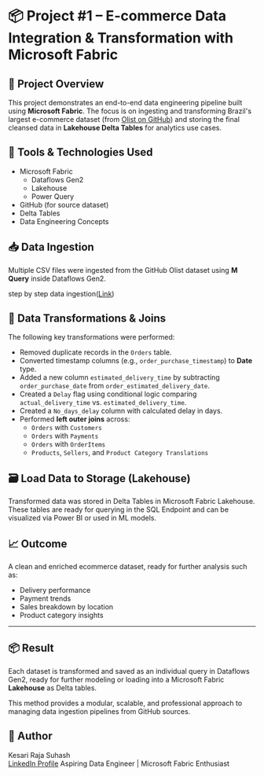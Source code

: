 # 📦 Project #1 – E-commerce Data Integration & Transformation with Microsoft Fabric

## 📌 Project Overview

This project demonstrates an end-to-end data engineering pipeline built using **Microsoft Fabric**. The focus is on ingesting and transforming Brazil's largest e-commerce dataset (from [Olist on GitHub](https://github.com/mayank953/BigDataProjects/tree/main/Project-Brazillian%20Ecommerce/Data)) and storing the final cleansed data in **Lakehouse Delta Tables** for analytics use cases.

## 🔧 Tools & Technologies Used

- Microsoft Fabric
  - Dataflows Gen2
  - Lakehouse
  - Power Query
- GitHub (for source dataset)
- Delta Tables
- Data Engineering Concepts

## 📥 Data Ingestion

Multiple CSV files were ingested from the GitHub Olist dataset using **M Query** inside Dataflows Gen2.

step by step data ingestion([Link](https://github.com/RajaSuhashKesari/microsoft-fabric-projects-series/blob/main/Project%20%231%20%E2%80%93%20E-commerce%20Data%20Integration%20%26%20Transformation%20with%20Microsoft%20Fabric/Step-by-Step%20Data%20Ingestion.md))

## 🧹 Data Transformations & Joins

The following key transformations were performed:

- Removed duplicate records in the `Orders` table.
- Converted timestamp columns (e.g., `order_purchase_timestamp`) to **Date** type.
- Added a new column `estimated_delivery_time` by subtracting `order_purchase_date` from `order_estimated_delivery_date`.
- Created a `Delay` flag using conditional logic comparing `actual_delivery_time` vs. `estimated_delivery_time`.
- Created a `No_days_delay` column with calculated delay in days.
- Performed **left outer joins** across:
  - `Orders` with `Customers`
  - `Orders` with `Payments`
  - `Orders` with `OrderItems`
  - `Products`, `Sellers`, and `Product Category Translations`

## 🗃️ Load Data to Storage (Lakehouse)

Transformed data was stored in Delta Tables in Microsoft Fabric Lakehouse. These tables are ready for querying in the SQL Endpoint and can be visualized via Power BI or used in ML models.

## 📈 Outcome

A clean and enriched ecommerce dataset, ready for further analysis such as:

- Delivery performance
- Payment trends
- Sales breakdown by location
- Product category insights

---

## 📦 Result

Each dataset is transformed and saved as an individual query in Dataflows Gen2, ready for further modeling or loading into a Microsoft Fabric **Lakehouse** as Delta tables.

This method provides a modular, scalable, and professional approach to managing data ingestion pipelines from GitHub sources.

## 📌 Author

Kesari Raja Suhash   
[LinkedIn Profile](https://www.linkedin.com/in/RajaSuhashKesari)
Aspiring Data Engineer | Microsoft Fabric Enthusiast 

